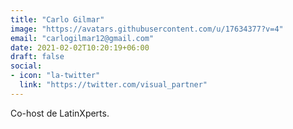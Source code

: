 ```yaml
---
title: "Carlo Gilmar"
image: "https://avatars.githubusercontent.com/u/17634377?v=4"
email: "carlogilmar12@gmail.com"
date: 2021-02-02T10:20:19+06:00
draft: false
social:
- icon: "la-twitter"
  link: "https://twitter.com/visual_partner"
---
```


Co-host de LatinXperts.

